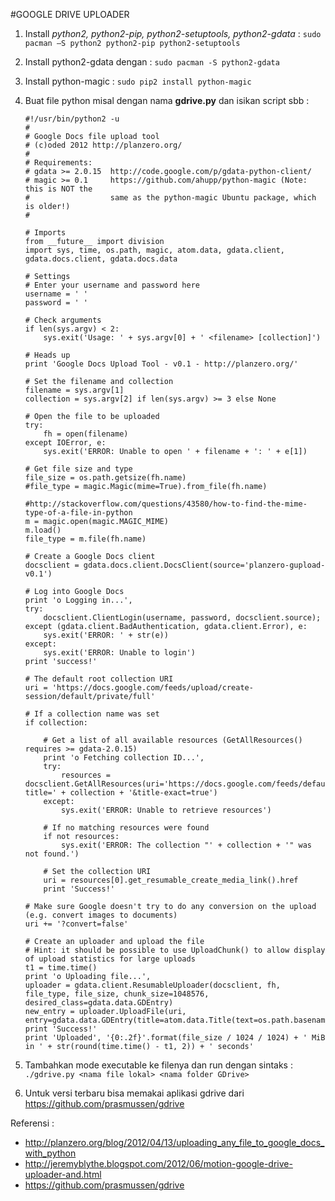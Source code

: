 #GOOGLE DRIVE UPLOADER
1.	Install *python2, python2-pip, python2-setuptools, python2-gdata* : `sudo pacman –S python2 python2-pip python2-setuptools`
2.	Install python2-gdata dengan : `sudo pacman -S python2-gdata`
3.	Install python-magic : `sudo pip2 install python-magic`
4.	Buat file python misal dengan nama **gdrive.py** dan isikan script sbb :
	```
	#!/usr/bin/python2 -u
	#
	# Google Docs file upload tool
	# (c)oded 2012 http://planzero.org/
	#
	# Requirements:
	# gdata >= 2.0.15  http://code.google.com/p/gdata-python-client/
	# magic >= 0.1     https://github.com/ahupp/python-magic (Note: this is NOT the
	#                  same as the python-magic Ubuntu package, which is older!)
	#
	
	# Imports
	from __future__ import division
	import sys, time, os.path, magic, atom.data, gdata.client, gdata.docs.client, gdata.docs.data
	
	# Settings
	# Enter your username and password here
	username = ' '
	password = ' '
	
	# Check arguments
	if len(sys.argv) < 2:
	    sys.exit('Usage: ' + sys.argv[0] + ' <filename> [collection]')
	
	# Heads up
	print 'Google Docs Upload Tool - v0.1 - http://planzero.org/'
	
	# Set the filename and collection
	filename = sys.argv[1]
	collection = sys.argv[2] if len(sys.argv) >= 3 else None
	
	# Open the file to be uploaded
	try:
	    fh = open(filename)
	except IOError, e:
	    sys.exit('ERROR: Unable to open ' + filename + ': ' + e[1])
	
	# Get file size and type
	file_size = os.path.getsize(fh.name)
	#file_type = magic.Magic(mime=True).from_file(fh.name)
	
	#http://stackoverflow.com/questions/43580/how-to-find-the-mime-type-of-a-file-in-python
	m = magic.open(magic.MAGIC_MIME)
	m.load()
	file_type = m.file(fh.name)
	
	# Create a Google Docs client
	docsclient = gdata.docs.client.DocsClient(source='planzero-gupload-v0.1')
	
	# Log into Google Docs
	print 'o Logging in...',
	try:
	    docsclient.ClientLogin(username, password, docsclient.source);
	except (gdata.client.BadAuthentication, gdata.client.Error), e:
	    sys.exit('ERROR: ' + str(e))
	except:
	    sys.exit('ERROR: Unable to login')
	print 'success!'
	
	# The default root collection URI
	uri = 'https://docs.google.com/feeds/upload/create-session/default/private/full'
	
	# If a collection name was set
	if collection:
	
	    # Get a list of all available resources (GetAllResources() requires >= gdata-2.0.15)
	    print 'o Fetching collection ID...',
	    try:
	        resources = docsclient.GetAllResources(uri='https://docs.google.com/feeds/default/private/full/-/folder?title=' + collection + '&title-exact=true')
	    except:
	        sys.exit('ERROR: Unable to retrieve resources')
	
	    # If no matching resources were found
	    if not resources:
	        sys.exit('ERROR: The collection "' + collection + '" was not found.')
	
	    # Set the collection URI
	    uri = resources[0].get_resumable_create_media_link().href
	    print 'Success!'
	
	# Make sure Google doesn't try to do any conversion on the upload (e.g. convert images to documents)
	uri += '?convert=false'
	
	# Create an uploader and upload the file
	# Hint: it should be possible to use UploadChunk() to allow display of upload statistics for large uploads
	t1 = time.time()
	print 'o Uploading file...',
	uploader = gdata.client.ResumableUploader(docsclient, fh, file_type, file_size, chunk_size=1048576, desired_class=gdata.data.GDEntry)
	new_entry = uploader.UploadFile(uri, entry=gdata.data.GDEntry(title=atom.data.Title(text=os.path.basename(fh.name))))
	print 'Success!'
	print 'Uploaded', '{0:.2f}'.format(file_size / 1024 / 1024) + ' MiB in ' + str(round(time.time() - t1, 2)) + ' seconds'
	```

5.	Tambahkan mode executable ke filenya dan run dengan sintaks : `./gdrive.py <nama file lokal> <nama folder GDrive>`
6.	Untuk versi terbaru bisa memakai aplikasi gdrive dari https://github.com/prasmussen/gdrive

Referensi :
-	http://planzero.org/blog/2012/04/13/uploading_any_file_to_google_docs_with_python
-	http://jeremyblythe.blogspot.com/2012/06/motion-google-drive-uploader-and.html
-	https://github.com/prasmussen/gdrive

